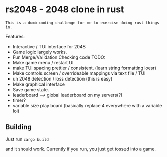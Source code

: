 # rs2048 - 2048 clone in rust
    This is a dumb coding challenge for me to exercise doing rust things in.
Features:
 * Interactive / TUI interface for 2048
 * Game logic largely works.
 * Fun Merge/Validation Checking code
TODO:
 * Make game menu / restart UI
 * make TUI spacing prettier / consistent. (learn string formatting loesr)
 * Make controls screen / overrideable mappings via text file / TUI
 * uh 2048 detection / loss detection (this is easy)
 * Make graphical interface
 * Save game state.
 * leaderboard --> global leaderboard on my servers(?)
 * timer? 
 * variable size play board (basically replace 4  everywhere with a variable lol)
## Building
Just run
`
cargo build
`

and it should work.
Currently if you run, you just get tossed into a game.